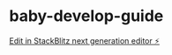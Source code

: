# baby-develop-guide

[Edit in StackBlitz next generation editor ⚡️](https://stackblitz.com/~/github.com/xdite/baby-develop-guide)